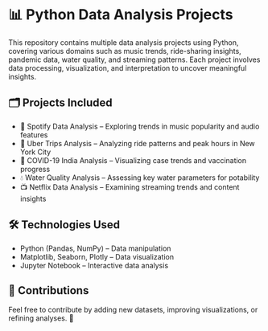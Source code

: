 # 📊 Python Data Analysis Projects
This repository contains multiple data analysis projects using Python, covering various domains such as music trends, ride-sharing insights, pandemic data, water quality, and streaming patterns. Each project involves data processing, visualization, and interpretation to uncover meaningful insights.

## 🗂️ Projects Included
- 🎵 Spotify Data Analysis – Exploring trends in music popularity and audio features
- 🚖 Uber Trips Analysis – Analyzing ride patterns and peak hours in New York City
- 🦠 COVID-19 India Analysis – Visualizing case trends and vaccination progress
- 💧 Water Quality Analysis – Assessing key water parameters for potability
- 📺 Netflix Data Analysis – Examining streaming trends and content insights

## 🛠 Technologies Used 
- Python (Pandas, NumPy) – Data manipulation
- Matplotlib, Seaborn, Plotly – Data visualization
- Jupyter Notebook – Interactive data analysis

## 📢 Contributions
Feel free to contribute by adding new datasets, improving visualizations, or refining analyses. 🚀